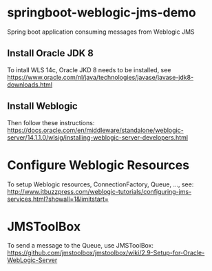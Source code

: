 # springboot-weblogic-jms-demo
Spring boot application consuming messages from Weblogic JMS

## Install Oracle JDK 8
To intall WLS 14c, Oracle JKD 8 needs to be installed, see https://www.oracle.com/nl/java/technologies/javase/javase-jdk8-downloads.html

## Install Weblogic
Then follow these instructions: 
https://docs.oracle.com/en/middleware/standalone/weblogic-server/14.1.1.0/wlsig/installing-weblogic-server-developers.html

# Configure Weblogic Resources
To setup Weblogic resources, ConnectionFactory, Queue, ..., see:
http://www.itbuzzpress.com/weblogic-tutorials/configuring-jms-services.html?showall=1&limitstart=

# JMSToolBox
To send a message to the Queue, use JMSToolBox:
https://github.com/jmstoolbox/jmstoolbox/wiki/2.9-Setup-for-Oracle-WebLogic-Server 
